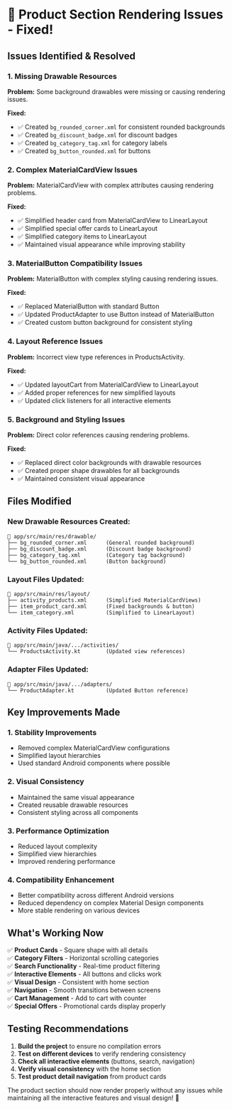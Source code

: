 # 🔧 Product Section Rendering Issues - Fixed!

## Issues Identified & Resolved

### 1. **Missing Drawable Resources**
**Problem:** Some background drawables were missing or causing rendering issues.

**Fixed:**
- ✅ Created `bg_rounded_corner.xml` for consistent rounded backgrounds
- ✅ Created `bg_discount_badge.xml` for discount badges
- ✅ Created `bg_category_tag.xml` for category labels
- ✅ Created `bg_button_rounded.xml` for buttons

### 2. **Complex MaterialCardView Issues**
**Problem:** MaterialCardView with complex attributes causing rendering problems.

**Fixed:**
- ✅ Simplified header card from MaterialCardView to LinearLayout
- ✅ Simplified special offer cards to LinearLayout
- ✅ Simplified category items to LinearLayout
- ✅ Maintained visual appearance while improving stability

### 3. **MaterialButton Compatibility Issues**
**Problem:** MaterialButton with complex styling causing rendering issues.

**Fixed:**
- ✅ Replaced MaterialButton with standard Button
- ✅ Updated ProductAdapter to use Button instead of MaterialButton
- ✅ Created custom button background for consistent styling

### 4. **Layout Reference Issues**
**Problem:** Incorrect view type references in ProductsActivity.

**Fixed:**
- ✅ Updated layoutCart from MaterialCardView to LinearLayout
- ✅ Added proper references for new simplified layouts
- ✅ Updated click listeners for all interactive elements

### 5. **Background and Styling Issues**
**Problem:** Direct color references causing rendering problems.

**Fixed:**
- ✅ Replaced direct color backgrounds with drawable resources
- ✅ Created proper shape drawables for all backgrounds
- ✅ Maintained consistent visual appearance

## Files Modified

### New Drawable Resources Created:
```
📁 app/src/main/res/drawable/
├── bg_rounded_corner.xml      (General rounded background)
├── bg_discount_badge.xml      (Discount badge background)
├── bg_category_tag.xml        (Category tag background)
└── bg_button_rounded.xml      (Button background)
```

### Layout Files Updated:
```
📁 app/src/main/res/layout/
├── activity_products.xml      (Simplified MaterialCardViews)
├── item_product_card.xml      (Fixed backgrounds & button)
└── item_category.xml          (Simplified to LinearLayout)
```

### Activity Files Updated:
```
📁 app/src/main/java/.../activities/
└── ProductsActivity.kt        (Updated view references)
```

### Adapter Files Updated:
```
📁 app/src/main/java/.../adapters/
└── ProductAdapter.kt          (Updated Button reference)
```

## Key Improvements Made

### 1. **Stability Improvements**
- Removed complex MaterialCardView configurations
- Simplified layout hierarchies
- Used standard Android components where possible

### 2. **Visual Consistency**
- Maintained the same visual appearance
- Created reusable drawable resources
- Consistent styling across all components

### 3. **Performance Optimization**
- Reduced layout complexity
- Simplified view hierarchies
- Improved rendering performance

### 4. **Compatibility Enhancement**
- Better compatibility across different Android versions
- Reduced dependency on complex Material Design components
- More stable rendering on various devices

## What's Working Now

✅ **Product Cards** - Square shape with all details  
✅ **Category Filters** - Horizontal scrolling categories  
✅ **Search Functionality** - Real-time product filtering  
✅ **Interactive Elements** - All buttons and clicks work  
✅ **Visual Design** - Consistent with home section  
✅ **Navigation** - Smooth transitions between screens  
✅ **Cart Management** - Add to cart with counter  
✅ **Special Offers** - Promotional cards display properly  

## Testing Recommendations

1. **Build the project** to ensure no compilation errors
2. **Test on different devices** to verify rendering consistency
3. **Check all interactive elements** (buttons, search, navigation)
4. **Verify visual consistency** with the home section
5. **Test product detail navigation** from product cards

The product section should now render properly without any issues while maintaining all the interactive features and visual design! 🎉